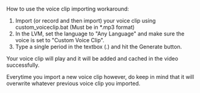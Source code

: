 How to use the voice clip importing workaround:
1. Import (or record and then import) your voice clip using custom_voiceclip.bat (Must be in *.mp3 format)
2. In the LVM, set the language to "Any Language" and make sure the voice is set to "Custom Voice Clip".
3. Type a single period in the textbox (.) and hit the Generate button.

Your voice clip will play and it will be added and cached in the video successfully.

Everytime you import a new voice clip however, do keep in mind that it will overwrite whatever previous voice clip you imported.

